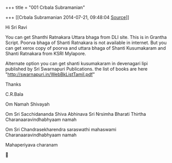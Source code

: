 +++
title = "001 Crbala Subramanian"

+++
[[Crbala Subramanian	2014-07-21, 09:48:04 [Source](https://groups.google.com/g/samskrita/c/eqpbz3VJDa0)]]



  
Hi Sri Ravi

  

You can get Shanthi Ratnakara Uttara bhaga from DLI site. This is in Grantha Script. Poorva bhaga of Shanti Ratnakara is not available in internet. But you can get xerox copy of poorva and uttara bhaga of Shanti Kusumakaram and Shanti Ratnakara from KSRI Mylapore.

  

Alternate option you can get shanti kusumakaram in devenagari lipi published by Sri Swarnapuri Publications. the list of books are here "<http://swarnapuri.in/WebBkListTamil.pdf>"

  

Thanks

C.R.Bala

  

Om Namah Shivayah

Om Sri Sacchidananda Shiva Abhinava Sri Nrsimha Bharati Thirtha Charanaaravindhabhyaam namah

Om Sri Chandrasekharendra saraswathi mahaswami Charanaaravindhabhyaam namah

Mahaperiyava charanam




